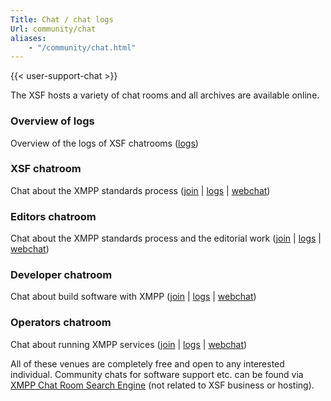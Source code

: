 ```yaml
---
Title: Chat / chat logs
Url: community/chat
aliases:
    - "/community/chat.html"
---
```


{{< user-support-chat >}}

The XSF hosts a variety of chat rooms and all archives are available online.

### Overview of logs
Overview of the logs of XSF chatrooms ([logs](https://logs.xmpp.org/))

### XSF chatroom
Chat about the XMPP standards process ([join](xmpp:xsf@muc.xmpp.org?join) | [logs](http://logs.xmpp.org/xsf/) | [webchat](https://xmpp.org/chat?xsf))

### Editors chatroom
Chat about the XMPP standards process and the editorial work ([join](xmpp:editor@muc.xmpp.org?join) | [logs](http://logs.xmpp.org/editor/) | [webchat](https://xmpp.org/chat?editor))

### Developer chatroom
Chat about build software with XMPP ([join](xmpp:jdev@muc.xmpp.org?join) | [logs](http://logs.xmpp.org/jdev/) | [webchat](https://xmpp.org/chat?jdev))

### Operators chatroom
Chat about running XMPP services ([join](xmpp:operators@muc.xmpp.org?join) | [logs](http://logs.xmpp.org/operators/) | [webchat](https://xmpp.org/chat?operators))

All of these venues are completely free and open to any interested individual. Community chats for software support etc. can be found via [XMPP Chat Room Search Engine](https://search.jabber.network/rooms/1) (not related to XSF business or hosting).
